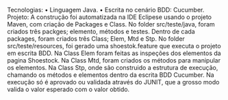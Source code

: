 Tecnologias:
•	Linguagem Java.
•	Escrita no cenário BDD: Cucumber.
Projeto:
	 A construção foi automatizada na IDE Eclipese usando o projeto Maven, com criação de Packages e Class.  No folder src/teste/java, foram criados três packges; elemento, métodos e testes. Dentro de cada packages, foram criados três Class; Elem, Mtd e Stp. No folder src/teste/resources, foi gerado uma shoestok.feature que executa o projeto em escrita BDD.
	Na Class Elem foram feitas as inspeções dos elementos da pagina Shoestock.
	Na Class Mtd, foram criados os métodos para manipular os elementos.
	Na Class Stp, onde são construido a estrutura de execução, chamando os métodos e elementos dentro da escrita BDD Cucumber.
	Na execução só é aprovado ou validada através do JUNIT, que a grosso modo valida o valor esperado com o valor obtido.
